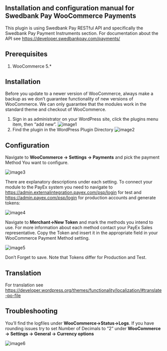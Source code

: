 Installation and configuration manual for Swedbank Pay WooCommerce Payments 
------------

This plugin is using Swedbank Pay RESTful API and specifically the Swedbank Pay Payment Instruments section. For documentation about the API see https://developer.swedbankpay.com/payments/

## Prerequisites

1. WooCommerce 5.*

## Installation

Before you update to a newer version of WooCommerce, always make a backup as we don’t guarantee functionality of new versions of WooCommerce. We can only guarantee that the modules work in the standard theme and checkout of WooCommerce.

1. Sign in as administrator on your WordPress site, click the plugins menu item, then “add new”. 
![image1](https://user-images.githubusercontent.com/6286270/63706030-bf987000-c82e-11e9-884a-308cb5506d2f.png)
2. Find the plugin in the WordPress Plugin Directory
![image2](https://user-images.githubusercontent.com/6286270/63706049-cb843200-c82e-11e9-9a8d-bd90d20d363a.png)

## Configuration

Navigate to **WooCommerce -> Settings -> Payments** and pick the payment Method You want to configure.

![image3](https://user-images.githubusercontent.com/6286270/63706069-d76ff400-c82e-11e9-8768-78c5144ccec0.png)

There are explanatory descriptions under each setting.
To connect your module to the PayEx system you need to navigate to https://admin.externalintegration.payex.com/psp/login for test and https://admin.payex.com/psp/login for production accounts and generate tokens:

![image4](https://user-images.githubusercontent.com/6286270/63706086-e2c31f80-c82e-11e9-878e-aadc670a398f.png)

Navigate to **Merchant->New Token** and mark the methods you intend to use. For more information about each method contact your PayEx Sales representative.
Copy the Token and insert it in the appropriate field in your WooCommerce Payment Method setting.

![image5](https://user-images.githubusercontent.com/6286270/63706118-f078a500-c82e-11e9-9e1d-94b607854020.png)

Don’t Forget to save.
Note that Tokens differ for Production and Test.

## Translation

For translation see https://developer.wordpress.org/themes/functionality/localization/#translate-po-file

## Troubleshooting
You’ll find the logfiles under **WooCommerce->Status->Logs**.
If you have rounding issues try to set Number of Decimals to “2” under **WooCommerce -> Settings -> General -> Currency options**

![image6](https://user-images.githubusercontent.com/6286270/63706140-fb333a00-c82e-11e9-9756-1837325a9058.png)
